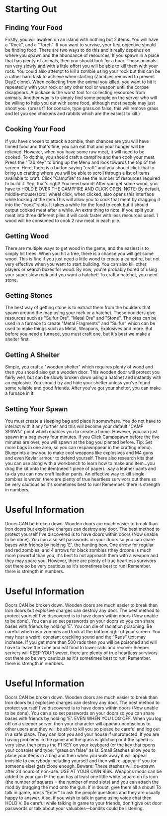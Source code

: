 # Starting Out


## Finding Your Food

Firstly, you will awaken on an island with nothing but 2 items. You will have a "Rock", and a "Torch". If you want to survive, your first objective should be finding food. There are two ways to do this and it really depends on where you spawn and the abundance of resources. If you spawn in a place that has plenty of animals, then you should look for a boar. These animals run very slowly and with a little effort you will be able to kill them with your rock. You could also attempt to kill a zombie using your rock but this can be a rather hard task to achieve when starting (Zombies removed to prevent DayZ clone). When collecting from the animal you killed, you want to hit it repeatedly with your rock or any other tool or weapon until the corpse disappears. A pickaxe is the worst tool for collecting resources from animals. Another way is to simply find some people on the server who will be willing to help you out with some food, although most people may just shoot you. (press f1 for console, type grass.on false, this will remove grass and let you see chickens and rabbits which are the easiest to kill.)
## Cooking Your Food

If you have chosen to attack a zombie, then chances are you will have tinned food and that's fine, you can eat that and your hunger will be relieved. However, when you have some raw meat, it will need to be cooked. To do this, you should craft a campfire and then cook your meat. Press the "Tab Key" to bring up the Menu and look towards the top of the screen. Here, there is a button saying "craft" and you should click that to bring up crafting where you will be able to scroll through a list of items available to craft. Click "Campfire" to see the number of resources required to build it. Yep, that's right! You need wood! After you get some wood, you have to HOLD E OVER THE CAMPFIRE AND CLICK OPEN. NOTE: By default, middle-mouse/scroll wheel click, when clicked, also opens this interface while looking at the item.This will allow you to cook that meat by dragging it into the "cook" slots. It takes a while for the food to cook but it should output cooked meat after a while.
An extra thing to note. If you split your meat into three different piles it will cook faster with less resources used. 1 wood will be consumed to cook 2 raw meat in each pile.
## Getting Wood

There are multiple ways to get wood in the game, and the easiest is to simply hit trees. When you hit a tree, there is a chance you will get some wood. This is fine if you just need a little wood to create a campfire, but not very effective when you want to start building. You can also kill other players or search boxes for wood. By now, you're probably bored of using your super slow rock and you want a hatchet! To craft a hatchet, you need stone.
## Getting Stones

The best way of getting stone is to extract them from the boulders that spawn around the map using your rock or a hatchet. These boulders give resources such as "Sulfur Ore", "Metal Ore" and "Stone". The ores can be used in a furnace to create "Metal Fragments" and "Sulfur" which can be used to make things such as Metal, Weapons, Explosives and more. But before you need a furnace, you must craft one, but it's best we make a shelter first.
## Getting A Shelter

Simple, you craft a "wooden shelter" which requires plenty of wood and then you should also get a wooden door. This wooden door will protect you fairly well, but can be slowly broken down using a hatchet and instantly with an explosive. You should try and hide your shelter unless you've found some reliable and good friends. After you've got your shelter, you can make a furnace in it.
## Setting Your Spawn

You must create a sleeping bag and place it somewhere. You do not have to interact with it any further and this will become your default "CAMP SPAWN" point which enables you to create a home. However, you can just spawn in a bag every four minutes. If you Click Campspawn before the five minutes are over, you will spawn at the bag you planted before.
Tip: Set more bags in one area, so you can respawnppear in the crafting menu). Blueprints allow you to make cool weapons like explosives and M4 guns and even Kevlar armour to defend yourself. There also research kits that you can use along with a workbench to learn how to make and item...you drag the kit onto the item(need 1 piece of paper)...say a leather pants and ta-da you can now craft leather pants.
An effective way to kill single zombies is wever, there are plenty of true heartless survivors out there so be very cautious as it's sometimes best to run! Remember. there is strength in numbers.
# Useful Information

Doors CAN be broken down. Wooden doors are much easier to break than Iron doors but explosive charges can destroy any door. The best method to protect yourself I've discovered is to have doors within doors (Now unable to be done). You can also set passwords on your doors so you can share bases with friends by holding 'E'.
the hunting bow. One arrow for regular and red zombies, and 4 arrows for black zombies (they dropne is much more powerful than you, it's best to not approach them with a weapon and they may spare you. However, there are plenty of true heartless survivors out there so be very cautious as it's sometimes best to run! Remember. there is strength in numbers.
# Useful Information

Doors CAN be broken down. Wooden doors are much easier to break than Iron doors but explosive charges can destroy any door. The best method to protect yourself I've discovered is to have doors within doors (Now unable to be done). You can also set passwords on your doors so you can share bases with friends by holding 'E'.
You can die of radiation poisoning. Be careful when near zombies and look at the bottom right of your screen. You may hear a weird, constant crackling sound and the "Rads" text may increase. If you get more than 500 rads then you will be poisoned and will have to leave the zone and eat food to lower rads and recover
Sleeper servers will KEEP YOUR wever, there are plenty of true heartless survivors out there so be very cautious as it's sometimes best to run! Remember. there is strength in numbers.
# Useful Information

Doors CAN be broken down. Wooden doors are much easier to break than Iron doors but explosive charges can destroy any door. The best method to protect yourself I've discovered is to have doors within doors (Now unable to be done). You can also set passwords on your doors so you can share bases with friends by holding 'E'.
EVEN WHEN YOU LOG OFF. When you log off on a sleeper server, then your character will appear unconscious to other users and they will be able to kill you so please be careful and log out in a safe place. They can loot you and your house if unprotected.
If you are having problems in the game and the grass is glitching or if the speed is very slow, then press the F1 KEY on your keyboard (or the key that opens your console) and type: "grass.on false" as is.
Small Stashes allow you to place your items in a bag and then when you walk away it will appear invisible to everybody including yourself and then will re-appear if you (or someone else) gets close enough. Beware: These stashes will de-spawn after 24 hours of non-use. USE AT YOUR OWN RISK.
Weapons mods can be added to your gun IF the gun has at least one little white square on its icon (the number of squares = the number of mod slots) and you can attach the mod by dragging the mod onto the gun.
If in doubt, give them all a shout! To talk in game, press "Enter" to ask the people questions and they are usually happy to answer. Also, if you wish to talk in game using voice chat then HOLD V. Be careful while talking in game to your friends, don't give out door passwords or talk about your valuables—bandits could be listening.

